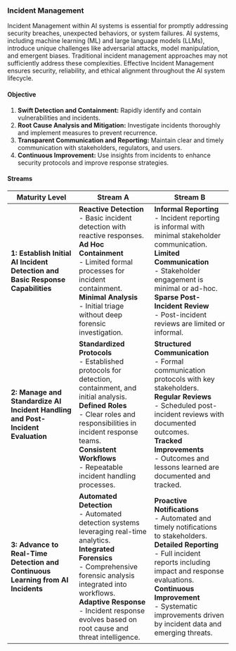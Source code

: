 ### Incident Management

Incident Management within AI systems is essential for promptly addressing security breaches, unexpected behaviors, or system failures. AI systems, including machine learning (ML) and large language models (LLMs), introduce unique challenges like adversarial attacks, model manipulation, and emergent biases. Traditional incident management approaches may not sufficiently address these complexities. Effective Incident Management ensures security, reliability, and ethical alignment throughout the AI system lifecycle.

#### Objective

1. **Swift Detection and Containment:** Rapidly identify and contain vulnerabilities and incidents.
2. **Root Cause Analysis and Mitigation:** Investigate incidents thoroughly and implement measures to prevent recurrence.
3. **Transparent Communication and Reporting:** Maintain clear and timely communication with stakeholders, regulators, and users.
4. **Continuous Improvement:** Use insights from incidents to enhance security protocols and improve response strategies.

#### Streams

| Maturity Level                                                                  | Stream A                                                                                                                                                                                                                                                                                  | Stream B                                                                                                                                                                                                                                                                                      |
|---------------------------------------------------------------------------------|-------------------------------------------------------------------------------------------------------------------------------------------------------------------------------------------------------------------------------------------------------------------------------------------|-----------------------------------------------------------------------------------------------------------------------------------------------------------------------------------------------------------------------------------------------------------------------------------------------|
| **1: Establish Initial AI Incident Detection and Basic Response Capabilities**  | **Reactive Detection**<br>- Basic incident detection with reactive responses.<br>**Ad Hoc Containment**<br>- Limited formal processes for incident containment.<br>**Minimal Analysis**<br>- Initial triage without deep forensic investigation.                                          | **Informal Reporting**<br>- Incident reporting is informal with minimal stakeholder communication.<br>**Limited Communication**<br>- Stakeholder engagement is minimal or ad-hoc.<br>**Sparse Post-Incident Review**<br>- Post-incident reviews are limited or informal.                      |
| **2: Manage and Standardize AI Incident Handling and Post-Incident Evaluation** | **Standardized Protocols**<br>- Established protocols for detection, containment, and initial analysis.<br>**Defined Roles**<br>- Clear roles and responsibilities in incident response teams.<br>**Consistent Workflows**<br>- Repeatable incident handling processes.                   | **Structured Communication**<br>- Formal communication protocols with key stakeholders.<br>**Regular Reviews**<br>- Scheduled post-incident reviews with documented outcomes.<br>**Tracked Improvements**<br>- Outcomes and lessons learned are documented and tracked.                       |
| **3: Advance to Real-Time Detection and Continuous Learning from AI Incidents** | **Automated Detection**<br>- Automated detection systems leveraging real-time analytics.<br>**Integrated Forensics**<br>- Comprehensive forensic analysis integrated into workflows.<br>**Adaptive Response**<br>- Incident response evolves based on root cause and threat intelligence. | **Proactive Notifications**<br>- Automated and timely notifications to stakeholders.<br>**Detailed Reporting**<br>- Full incident reports including impact and response evaluations.<br>**Continuous Improvement**<br>- Systematic improvements driven by incident data and emerging threats. |
